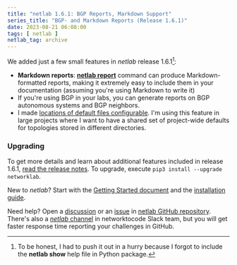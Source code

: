 ```yaml
---
title: "netlab 1.6.1: BGP Reports, Markdown Support"
series_title: "BGP- and Markdown Reports (Release 1.6.1)"
date: 2023-08-21 06:08:00
tags: [ netlab ]
netlab_tag: archive
---
```

We added just a few small features in *netlab* release 1.6.1[^HPO]:

* **Markdown reports**: **[netlab report](https://netlab.tools/netlab/report/)** command can produce Markdown-formatted reports, making it extremely easy to include them in your documentation (assuming you're using Markdown to write it)
* If you're using BGP in your labs, you can generate reports on BGP autonomous systems and BGP neighbors.
* I made [locations of default files configurable](https://netlab.tools/defaults/#defaults-locations). I'm using this feature in large projects where I want to have a shared set of project-wide defaults for topologies stored in different directories.

[^HPO]: To be honest, I had to push it out in a hurry because I forgot to include the **netlab show** help file in Python package.
<!--more-->
### Upgrading

To get more details and learn about additional features included in release 1.6.1, [read the release notes](https://netlab.tools/release/1.6/#release-1-6-1). To upgrade, execute `pip3 install --upgrade networklab`.

New to *netlab*? Start with the [Getting Started document](https://netlab.tools/tutorials/) and the [installation guide](https://netlab.tools/install/).

Need help? Open a [discussion](https://github.com/ipspace/netlab/discussions) or an [issue](https://github.com/ipspace/netlab/issues) in [netlab GitHub repository](https://github.com/ipspace/netlab). There's also a [*netlab* channel](https://networktocode.slack.com/archives/C022DQHK8BH) in networktocode Slack team, but you will get faster response time reporting your challenges in GitHub.

